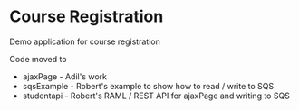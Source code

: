 # Course Registration
Demo application for course registration

Code moved to<br>
<ul>
<li>ajaxPage - Adil's work<br>
<li>sqsExample - Robert's example to show how to read / write to SQS<br>
<li>studentapi - Robert's RAML / REST API for ajaxPage and writing to SQS<br>

